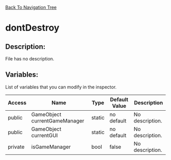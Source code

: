 [Back To Navigation Tree](https://wesleywh.github.io/GameDevRepo/docs/navigation.html)
# dontDestroy

## Description:
File has no description.

## Variables:
List of variables that you can modify in the inspector.

|Access|Name|Type|Default Value|Description|
|---|---|---|---|---|
|public|GameObject currentGameManager|static|no default|No description.|
|public|GameObject currentGUI|static|no default|No description.|
|private|isGameManager|bool|false|No description.|
